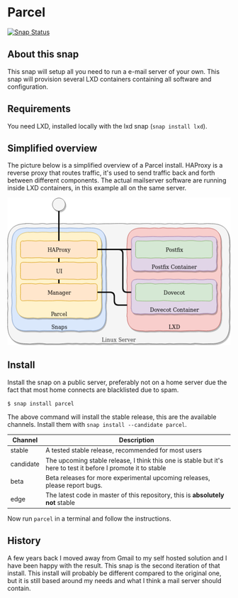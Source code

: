 # Parcel

[![Snap Status](https://build.snapcraft.io/badge/nsg/snap-mailserver.svg)](https://build.snapcraft.io/user/nsg/snap-mailserver)

## About this snap

This snap will setup all you need to run a e-mail server of your own. This
snap will provision several LXD containers containing all software and
configuration.

## Requirements

You need LXD, installed locally with the lxd snap (`snap install lxd`).

## Simplified overview

The picture below is a simplified overview of a Parcel install. HAProxy is a
reverse proxy that routes traffic, it's used to send traffic back and forth
between different components. The actual mailserver software are running inside
LXD containers, in this example all on the same server.

![Simplified Parcel overview](docs/images/parcel-local.png)

## Install

Install the snap on a public server, preferably not on a home server due the
fact that most home connects are blacklisted due to spam.

```
$ snap install parcel
```

The above command will install the stable release, this are the available channels. Install them with `snap install --candidate parcel`.

| Channel | Description |
| ------- | ----------- |
| stable  | A tested stable release, recommended for most users |
| candidate | The upcoming stable release, I think this one is stable but it's here to test it before I promote it to stable |
| beta | Beta releases for more experimental upcoming releases, please report bugs. |
| edge | The latest code in master of this repository, this is **absolutely not** stable |

Now run `parcel` in a terminal and follow the instructions.

## History

A few years back I moved away from Gmail to my self hosted solution and
I have been happy with the result. This snap is the second iteration of
that install. This install will probably be different compared to the
original one, but it is still based around my needs and what I think
a mail server should contain.
